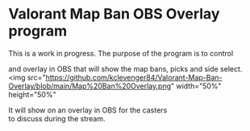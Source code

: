 # Valorant Map Ban OBS Overlay program

This is a work in progress.  The purpose of the program is to control  



and overlay in OBS that will show the map bans, picks and side select.  
<img src="https://github.com/kclevenger84/Valorant-Map-Ban-Overlay/blob/main/Map%20Ban%20Overlay.png" width="50%" height="50%"  

It will show on an overlay in OBS for the casters  
to discuss during the stream.



